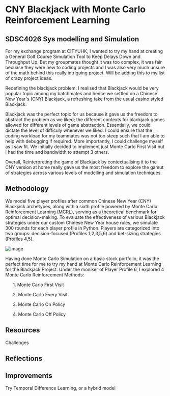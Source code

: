 <h1>CNY Blackjack with Monte Carlo Reinforcement Learning</h1>
<h2>SDSC4026 Sys modelling and Simulation</h2>

For my exchange program at CITYUHK, I wanted to try my hand at creating a General Golf Course Simulation Tool to Keep Delays Down and Throughput Up. But my groupmates thought it was too complex, it was fair becuase they were new to coding projects and I was also very much unsure of the math behind this really intriguing project. Will be adding this to my list of crazy project ideas.

Redefining the blackjack problem: I realised that Blackjack would be very popular topic among my batchmates and hence we settled on a Chinese New Year's (CNY) Blackjack, a refreshing take from the usual casino styled Blackjack. 

Blackjack was the perfect topic for us because it gave us the freedom to abstract the problem as we liked; the different contexts for blackjack games allowed for different levels of game abstraction. Essentially, we could dictate the level of difficuly whenever we liked. I could ensure that the coding workload for my teammates was not too steep such that I am able to help with debugging if required. More importantly, I could challenge myself as I saw fit. We initially decided to implement just Monte Carlo First Visit but I had the time and bandwidth to attempt 3 others. 

Overall, Reinterpreting the game of Blackjack by contextualising it to the CNY version at home really gave us the most freedom to explore the gamut of strategies across various levels of modelling and simulation techniques.

<h2>Methodology</h2>
We model five player profiles after common Chinese New Year (CNY) Blackjack archetypes, along with a sixth profile powered by Monte Carlo Reinforcement Learning (MCRL), serving as a theoretical benchmark 
for optimal decision-making. To evaluate the effectiveness of various Blackjack strategies under our custom Chinese New Year house rules, we simulate 300 rounds for each player profile in Python. Players are 
categorized into two groups: decision-focused (Profiles 1,2,3,5,6) and bet-sizing strategies (Profiles 4,5).

![image](https://github.com/user-attachments/assets/d1596f21-6fc2-48dd-8a0c-ceef052bfb13)

Having done Monte Carlo Simulation on a basic stock portfolio, it was the perfect time for me to try my hand at Monte Carlo Reinforcement Learning for the Blackjack Project.
Under the moniker of Player Profile 6, I explored 4 Monte Carlo Reinforcement Methods: 
<ol>1. Monte Carlo First Visit</ol>
<ol>2. Monte Carlo Every Visit</ol>
<ol>3. Monte Carlo On Policy</ol>
<ol>4. Monte Carlo Off Policy</ol>

<h2>Resources</h2

<h2>Challenges</h2>

<h2>Reflections</h2>

<h2>Improvements</h2>
Try Temporal Difference Learning, or a hybrid model 

